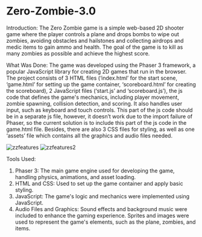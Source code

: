 
# Zero-Zombie-3.0

Introduction:
The Zero Zombie game is a simple web-based 2D shooter game where the player controls a plane and drops bombs to wipe out zombies, avoiding obstacles and hailstones and collecting airdrops and medic items to gain ammo and health. The goal of the game is to kill as many zombies as possible and achieve the highest score.

What Was Done:
The game was developed using the Phaser 3 framework, a popular JavaScript library for creating 2D games that run in the browser. The project consists of 3 HTML files (‘index.html’ for the start scene, ‘game.html’ for setting up the game container, ‘scoreboard.html’ for creating the scoreboard), 2 JavaScript files (‘start.js’ and ‘scoreboard.js’), the js code that defines the game's mechanics, including player movement, zombie spawning, collision detection, and scoring. It also handles user input, such as keyboard and touch controls. This part of the js code should be in a separate js file, however, it doesn’t work due to the import failure of Phaser, so the current solution is to include this part of the js code in the game.html file. Besides, there are also 3 CSS files for styling, as well as one ‘assets’ file which contains all the graphics and audio files needed.


![zzfeatures](https://github.com/Hersheath/Zero-Zombie-3.0/assets/97139388/5c379530-7ee9-49b0-9841-c4b39ca21ed6)
![zzfeatures2](https://github.com/Hersheath/Zero-Zombie-3.0/assets/97139388/9ff58ed5-44b8-42ce-a86d-41c3f1792b98)

Tools Used:
1. Phaser 3: The main game engine used for developing the game, handling physics, animations, and asset loading.
2. HTML and CSS: Used to set up the game container and apply basic styling.
3. JavaScript: The game's logic and mechanics were implemented using JavaScript.
4. Audio Files and Graphics: Sound effects and background music were included to enhance the gaming experience. Sprites and images were used to represent the game's elements, such as the plane, zombies, and items.

